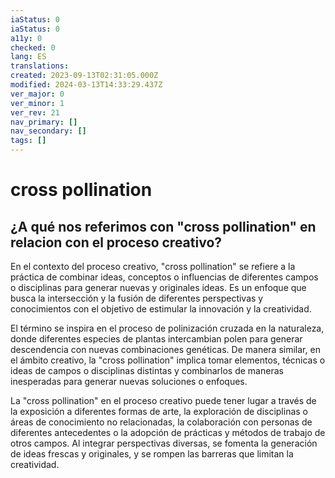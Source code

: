 ```yaml
---
iaStatus: 0
iaStatus: 0
a11y: 0
checked: 0
lang: ES
translations: 
created: 2023-09-13T02:31:05.000Z
modified: 2024-03-13T14:33:29.437Z
ver_major: 0
ver_minor: 1
ver_rev: 21
nav_primary: []
nav_secondary: []
tags: []
---
```

# cross pollination

## ¿A qué nos referimos con "cross pollination" en relacion con el proceso creativo?

En el contexto del proceso creativo, "cross pollination" se refiere a la práctica de combinar ideas, conceptos o influencias de diferentes campos o disciplinas para generar nuevas y originales ideas. Es un enfoque que busca la intersección y la fusión de diferentes perspectivas y conocimientos con el objetivo de estimular la innovación y la creatividad.

El término se inspira en el proceso de polinización cruzada en la naturaleza, donde diferentes especies de plantas intercambian polen para generar descendencia con nuevas combinaciones genéticas. De manera similar, en el ámbito creativo, la "cross pollination" implica tomar elementos, técnicas o ideas de campos o disciplinas distintas y combinarlos de maneras inesperadas para generar nuevas soluciones o enfoques.

La "cross pollination" en el proceso creativo puede tener lugar a través de la exposición a diferentes formas de arte, la exploración de disciplinas o áreas de conocimiento no relacionadas, la colaboración con personas de diferentes antecedentes o la adopción de prácticas y métodos de trabajo de otros campos. Al integrar perspectivas diversas, se fomenta la generación de ideas frescas y originales, y se rompen las barreras que limitan la creatividad.